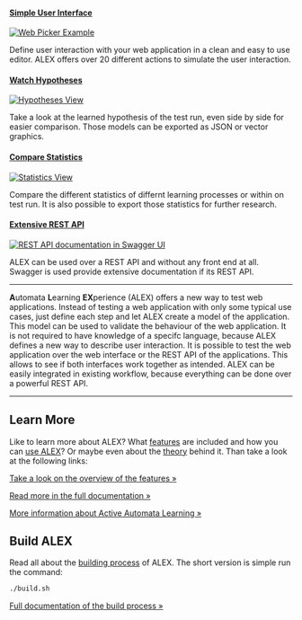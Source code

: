 #### [Simple User Interface][webpicker] ###

[![Web Picker Example](images/webpicker.jpg)][webpicker]

Define user interaction with your web application in a clean and easy to use editor.
ALEX offers over 20 different actions to simulate the user interaction.

[webpicker]: features.html#webpicker


#### [Watch Hypotheses][hypotheses] ###

[![Hypotheses View](images/models.jpg)][hypotheses]

Take a look at the learned hypothesis of the test run, even side by side for easier comparison.
Those models can be exported as JSON or vector graphics.

[hypotheses]: usage.html#results


#### [Compare Statistics][statistics] ###

[![Statistics View](images/statistics.jpg)][statistics]

Compare the different statistics of differnt learning processes or within on test run.
It is also possible to export those statistics for further research.

[statistics]: usage.html#statistics


#### [Extensive REST API][rest-api] ###

[![REST API documentation in Swagger UI](images/swagger.jpg)][rest-api]

ALEX can be used over a REST API and without any front end at all.
Swagger is used provide extensive documentation if its REST API. 

[rest-api]: main/REST.html


---


<b>A</b>utomata <b>L</b>earning <b>EX</b>perience (ALEX) offers a new way to test web applications.
Instead of testing a web application with only some typical use cases, just define each step and let ALEX create a 
model of the application.
This model can be used to validate the behaviour of the web application.
It is not required to have knowledge of a specifc language, because ALEX defines a new way to describe user interaction.
It is possible to test the web application over the web interface or the REST API of the applications.
This allows to see if both interfaces work together as intended.
ALEX can be easily integrated in existing workflow, because everything can be done over a powerful REST API.


---


## Learn More ##
Like to learn more about ALEX?
What [features][features] are included and how you can [use ALEX][usage]?
Or maybe even about the [theory][learning-doc] behind it.
Than take a look at the following links:

[Take a look on the overview of the features &raquo;][features]

[Read more in the full documentation &raquo;][usage]

[More information about Active Automata Learning &raquo;][learning-doc]

[features]: features.html
[learning-doc]: automata-learning.html
[usage]: usage.html


## Build ALEX ##
Read all about the [building process][build-doc] of ALEX.
The short version is simple run the command:

```bash
./build.sh
```

[Full documentation of the build process &raquo;][build-doc]

[build-doc]: build.html
